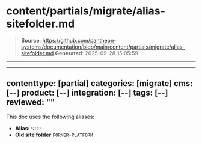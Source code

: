 # content/partials/migrate/alias-sitefolder.md

> **Source**: https://github.com/pantheon-systems/documentation/blob/main/content/partials/migrate/alias-sitefolder.md
> **Generated**: 2025-09-28 15:05:59

---

---
contenttype: [partial]
categories: [migrate]
cms: [--]
product: [--]
integration: [--]
tags: [--]
reviewed: ""
---

This doc uses the following aliases:

- **Alias:** `SITE`
- **Old site folder** `FORMER-PLATFORM`
